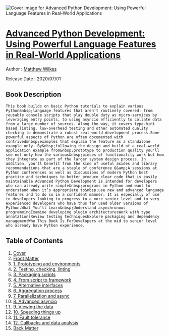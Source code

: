 ![Cover image for Advanced Python Development: Using Powerful Language Features in Real-World Applications](https://imgdetail.ebookreading.net/cover/cover/20200920/EB9781484257937.jpg)

[Advanced Python Development: Using Powerful Language Features in Real-World Applications](https://ebookreading.net/view/book/Advanced+Python+Development%3A+Using+Powerful+Language+Features+in+Real-World+Applications-EB9781484257937_1.html "Advanced Python Development: Using Powerful Language Features in Real-World Applications")
====================================================================================================================

Author : [Matthew Wilkes](https://ebookreading.net/search/author/Matthew+Wilkes)

Release Date : 2020/07/01

Book Description
-----------------


    
    
    This book builds on basic Python tutorials to explain various Python&nbsp;language features that aren’t routinely covered: from reusable console scripts that play double duty as micro-services by leveraging entry points, to using asyncio efficiently to collate data from a large number of sources. Along the way, it covers type-hint based linting, low-overhead testing and other automated quality checking to demonstrate a robust real-world development process.Some powerful aspects of Python are often documented with contrived&nbsp;examples that explain the feature as a standalone example only. By&nbsp;following the design and build of a real-world application example from&nbsp;prototype to production quality you'll see not only how the various&nbsp;pieces of functionality work but how they integrate as part of the larger system design process. In addition, you'll benefit from the kind of useful asides and library recommendations that are a staple of conference Q&amp;A sessions at Python conferences as well as discussions of modern Python best practice and techniques to better produce clear code that is easily maintainable.Advanced Python Development is intended for developers who can already write simple&nbsp;programs in Python and want to understand when it’s appropriate to&nbsp;use new and advanced language features and to do so in a confident manner. It is especially of use to developers looking to progress to a more senior level and to very experienced developers who have thus far used older versions of Python.What You'll Learn&nbsp;Understand asynchronous programmingExamine developing plugin architecturesWork with type annotationsReview testing techniquesExplore packaging and dependency managementWho This Book Is ForDevelopers at the mid to senior level who already have Python experience.
  
  

Table of Contents
-----------------

1. [Cover](https://ebookreading.net/view/book/Advanced+Python+Development%3A+Using+Powerful+Language+Features+in+Real-World+Applications-EB9781484257937_1.html)
1. [Front Matter](https://ebookreading.net/view/book/Advanced+Python+Development%3A+Using+Powerful+Language+Features+in+Real-World+Applications-EB9781484257937_2.html)
1. [1.&nbsp;Prototyping and environments](https://ebookreading.net/view/book/Advanced+Python+Development%3A+Using+Powerful+Language+Features+in+Real-World+Applications-EB9781484257937_3.html)
1. [2.&nbsp;Testing, checking, linting](https://ebookreading.net/view/book/Advanced+Python+Development%3A+Using+Powerful+Language+Features+in+Real-World+Applications-EB9781484257937_4.html)
1. [3.&nbsp;Packaging scripts](https://ebookreading.net/view/book/Advanced+Python+Development%3A+Using+Powerful+Language+Features+in+Real-World+Applications-EB9781484257937_5.html)
1. [4.&nbsp;From script to framework](https://ebookreading.net/view/book/Advanced+Python+Development%3A+Using+Powerful+Language+Features+in+Real-World+Applications-EB9781484257937_6.html)
1. [5.&nbsp;Alternative interfaces](https://ebookreading.net/view/book/Advanced+Python+Development%3A+Using+Powerful+Language+Features+in+Real-World+Applications-EB9781484257937_7.html)
1. [6.&nbsp;Aggregation process](https://ebookreading.net/view/book/Advanced+Python+Development%3A+Using+Powerful+Language+Features+in+Real-World+Applications-EB9781484257937_8.html)
1. [7.&nbsp;Parallelization and async](https://ebookreading.net/view/book/Advanced+Python+Development%3A+Using+Powerful+Language+Features+in+Real-World+Applications-EB9781484257937_9.html)
1. [8.&nbsp;Advanced asyncio](https://ebookreading.net/view/book/Advanced+Python+Development%3A+Using+Powerful+Language+Features+in+Real-World+Applications-EB9781484257937_10.html)
1. [9.&nbsp;Viewing the data](https://ebookreading.net/view/book/Advanced+Python+Development%3A+Using+Powerful+Language+Features+in+Real-World+Applications-EB9781484257937_11.html)
1. [10.&nbsp;Speeding things up](https://ebookreading.net/view/book/Advanced+Python+Development%3A+Using+Powerful+Language+Features+in+Real-World+Applications-EB9781484257937_12.html)
1. [11.&nbsp;Fault tolerance](https://ebookreading.net/view/book/Advanced+Python+Development%3A+Using+Powerful+Language+Features+in+Real-World+Applications-EB9781484257937_13.html)
1. [12.&nbsp;Callbacks and data analysis](https://ebookreading.net/view/book/Advanced+Python+Development%3A+Using+Powerful+Language+Features+in+Real-World+Applications-EB9781484257937_14.html)
1. [Back Matter](https://ebookreading.net/view/book/Advanced+Python+Development%3A+Using+Powerful+Language+Features+in+Real-World+Applications-EB9781484257937_15.html)
